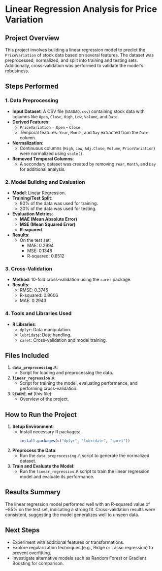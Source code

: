 # Linear Regression Analysis for Price Variation

## Project Overview
This project involves building a linear regression model to predict the `PriceVariation` of stock data based on several features. The dataset was preprocessed, normalized, and split into training and testing sets. Additionally, cross-validation was performed to validate the model's robustness.

## Steps Performed

### 1. Data Preprocessing
- **Input Dataset**: A CSV file (`NASDAQ.csv`) containing stock data with columns like `Open`, `Close`, `High`, `Low`, `Volume`, and `Date`.
- **Derived Features**:
  - `PriceVariation` = `Open` - `Close`
  - Temporal features: `Year`, `Month`, and `Day` extracted from the `Date` column.
- **Normalization**:
  - Continuous columns (`High`, `Low`, `Adj.Close`, `Volume`, `PriceVariation`) were normalized using `scale()`.
- **Removed Temporal Columns**:
  - A secondary dataset was created by removing `Year`, `Month`, and `Day` for additional analysis.

### 2. Model Building and Evaluation
- **Model**: Linear Regression.
- **Training/Test Split**:
  - 80% of the data was used for training.
  - 20% of the data was used for testing.
- **Evaluation Metrics**:
  - **MAE (Mean Absolute Error)**
  - **MSE (Mean Squared Error)**
  - **R-squared**
- **Results**:
  - On the test set:
    - MAE: 0.2994
    - MSE: 0.1348
    - R-squared: 0.8512

### 3. Cross-Validation
- **Method**: 10-fold cross-validation using the `caret` package.
- **Results**:
  - RMSE: 0.3745
  - R-squared: 0.8606
  - MAE: 0.2943

### 4. Tools and Libraries Used
- **R Libraries**:
  - `dplyr`: Data manipulation.
  - `lubridate`: Date handling.
  - `caret`: Cross-validation and model training.

## Files Included
1. **`data_preprocessing.R`**:
   - Script for loading and preprocessing the data.
2. **`linear_regression.R`**:
   - Script for training the model, evaluating performance, and performing cross-validation.
3. **`README.md`** (this file):
   - Overview of the project.

## How to Run the Project
1. **Setup Environment**:
   - Install necessary R packages:
     ```R
     install.packages(c("dplyr", "lubridate", "caret"))
     ```
2. **Preprocess the Data**:
   - Run the `data_preprocessing.R` script to generate the normalized dataset.
3. **Train and Evaluate the Model**:
   - Run the `linear_regression.R` script to train the linear regression model and evaluate its performance.

## Results Summary
The linear regression model performed well with an R-squared value of ~85% on the test set, indicating a strong fit. Cross-validation results were consistent, suggesting the model generalizes well to unseen data.

## Next Steps
- Experiment with additional features or transformations.
- Explore regularization techniques (e.g., Ridge or Lasso regression) to prevent overfitting.
- Investigate alternative models such as Random Forest or Gradient Boosting for comparison.

